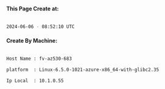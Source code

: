 
   
#### This Page Create at:

```bash

2024-06-06 - 08:52:10 UTC

```

#### Create By Machine:

```bash

Host Name : fv-az530-683

platform  : Linux-6.5.0-1021-azure-x86_64-with-glibc2.35

Ip Local  : 10.1.0.55

```

